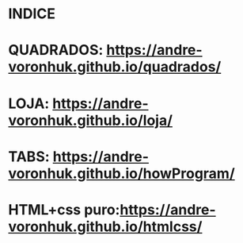 # INDICE

# QUADRADOS:  https://andre-voronhuk.github.io/quadrados/

# LOJA: https://andre-voronhuk.github.io/loja/

# TABS: https://andre-voronhuk.github.io/howProgram/

# HTML+css puro:https://andre-voronhuk.github.io/htmlcss/
